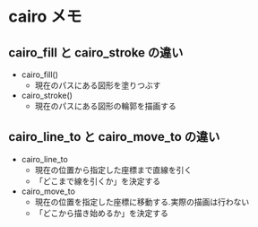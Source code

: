 # cairo メモ

## cairo_fill と cairo_stroke の違い

- cairo_fill()
  - 現在のパスにある図形を塗りつぶす
- cairo_stroke()
  - 現在のパスにある図形の輪郭を描画する

## cairo_line_to と cairo_move_to の違い

- cairo_line_to
  - 現在の位置から指定した座標まで直線を引く
  - 「どこまで線を引くか」を決定する
- cairo_move_to
  - 現在の位置を指定した座標に移動する.実際の描画は行わない
  - 「どこから描き始めるか」を決定する
